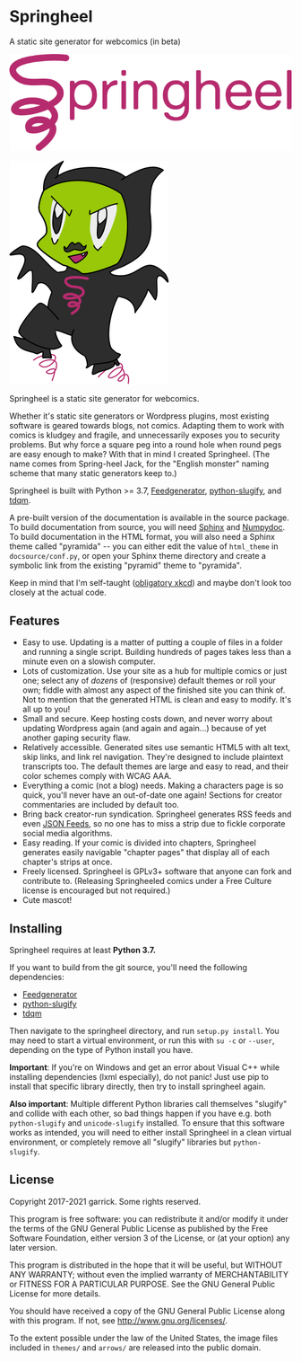 # Springheel
A static site generator for webcomics (in beta)

![](springheel-logo.svg)

![](jackie.svg)

Springheel is a static site generator for webcomics.

Whether it's static site generators or Wordpress plugins, most existing software is geared towards blogs, not comics. Adapting them to work with comics is kludgey and fragile, and unnecessarily exposes you to security problems. But why force a square peg into a round hole when round pegs are easy enough to make? With that in mind I created Springheel. (The name comes from Spring-heel Jack, for the "English monster" naming scheme that many static generators keep to.)

Springheel is built with Python >= 3.7, [Feedgenerator](https://pypi.org/project/feedgen), [python-slugify](https://pypi.org/project/python-slugify), and [tdqm](https://pypi.org/project/tqdm).

A pre-built version of the documentation is available in the source package. To build documentation from source, you will need [Sphinx](https://pypi.org/project/sphinx) and [Numpydoc](https://pypi.org/project/numpydoc). To build documentation in the HTML format, you will also need a Sphinx theme called "pyramida" -- you can either edit the value of `html_theme` in `docsource/conf.py`, or open your Sphinx theme directory and create a symbolic link from the existing "pyramid" theme to "pyramida".

Keep in mind that I'm self-taught \([obligatory xkcd](http://www.xkcd.com/1513/)\) and maybe don't look too closely at the actual code.

## Features

+ Easy to use. Updating is a matter of putting a couple of files in a folder and running a single script. Building hundreds of pages takes less than a minute even on a slowish computer.
+ Lots of customization. Use your site as a hub for multiple comics or just one; select any of *dozens* of (responsive) default themes or roll your own; fiddle with almost any aspect of the finished site you can think of. Not to mention that the generated HTML is clean and easy to modify. It's all up to you!
+ Small and secure. Keep hosting costs down, and never worry about updating Wordpress again (and again and again...) because of yet another gaping security flaw.
+ Relatively accessible. Generated sites use semantic HTML5 with alt text, skip links, and link rel navigation. They're designed to include plaintext transcripts too. The default themes are large and easy to read, and their color schemes comply with WCAG AAA.
+ Everything a comic (not a blog) needs. Making a characters page is so quick, you'll never have an out-of-date one again! Sections for creator commentaries are included by default too.
+ Bring back creator-run syndication. Springheel generates RSS feeds and even [JSON Feeds](https://jsonfeed.org/), so no one has to miss a strip due to fickle corporate social media algorithms.
+ Easy reading. If your comic is divided into chapters, Springheel generates easily navigable "chapter pages" that display all of each chapter's strips at once.
+ Freely licensed. Springheel is GPLv3+ software that anyone can fork and contribute to. (Releasing Springheeled comics under a Free Culture license is encouraged but not required.)
+ Cute mascot!

## Installing

Springheel requires at least **Python 3.7.**

If you want to build from the git source, you'll need the following dependencies:

+ [Feedgenerator](https://pypi.org/project/feedgen)
+ [python-slugify](https://pypi.org/project/python-slugify)
+ [tdqm](https://pypi.org/project/tqdm)

Then navigate to the springheel directory, and run `setup.py install`. You may need to start a virtual environment, or run this with `su -c` or `--user`, depending on the type of Python install you have.

**Important**: If you're on Windows and get an error about Visual C++ while installing dependencies (lxml especially), do not panic! Just use pip to install that specific library directly, then try to install springheel again.

**Also important**: Multiple different Python libraries call themselves "slugify" and collide with each other, so bad things happen if you have e.g. both `python-slugify` and `unicode-slugify` installed. To ensure that this software works as intended, you will need to either install Springheel in a clean virtual environment, or completely remove all "slugify" libraries but `python-slugify`.

## License

Copyright 2017-2021 garrick. Some rights reserved.

This program is free software: you can redistribute it and/or modify it under the terms of the GNU General Public License as published by the Free Software Foundation, either version 3 of the License, or (at your option) any later version.

This program is distributed in the hope that it will be useful, but WITHOUT ANY WARRANTY; without even the implied warranty of
MERCHANTABILITY or FITNESS FOR A PARTICULAR PURPOSE. See the GNU General Public License for more details.

You should have received a copy of the GNU General Public License along with this program. If not, see <http://www.gnu.org/licenses/>.

To the extent possible under the law of the United States, the image files included in `themes/` and `arrows/` are released into the public domain.
